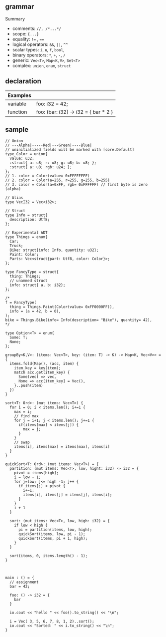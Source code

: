## grammar

Summary
- comments: `//, /*...*/`
- scope: `{...}`
- equality: `!=` , `==`
- logical operators: `&&`, `||`, `^^`
- scalar types: `i`, `u`, `f`, `bool`, 
- binary operators: `*`, `+`, `-`, `/`
- generic: `Vec<T>`, `Map<K,V>`, `Set<T>`
- complex: `union`, `enum`, `struct`

## declaration

| Examples |                                      |
| -------- | ------------------------------------ |
| variable | foo: i32 = 42;                       |
| function | foo: (bar: i32) -> i32 = { bar * 2 } |

## sample

```io
// Union
// ---Alpha|-----Red|---Green|----Blue|
// uninitialized fields will be marked with [core.Default]
type Color = union{
  value: u32;
  :struct{ a: u8; r: u8; g: u8; b: u8; };
  :struct{ a: u8; rgb: u24; };
};
// 1. color = Color(value= 0xFFFFFFFF)
// 2. color = Color(a=255, r=255, g=255, b=255)
// 3. color = Color(a=0xFF, rgb= 0xFFFFFF) // first byte is zero (alpha)

// Alias
type VecI32 = Vec<i32>;

// Struct
type Info = struct{  
  description: Utf8;
};

// Experimental ADT 
type Things = enum{
  Car;
  Truck;
  Bike: struct{info: Info, quantity: u32};
  Paint: Color;
  Parts: Vec<struct{part: Utf8, color: Color}>;
};

type FancyType = struct{
  thing: Things;
  // unammed struct
  info: struct{ a, b: i32};
};

/*
f = FancyType(
  thing = Things.Paint(Color(value= 0xFF0000FF)),
  info = (a = 42, b = 0),
);
bike = Things.Bike(info= Info(description= "Bike"), quantity= 42),
*/

type Option<T> = enum{
  Some: T;
  None;
};

groupBy<K,V>: (items: Vec<T>, key: (item: T) -> K) -> Map<K, Vec<V>> = {
  items.fold(Map(), (acc, item) {
    item_key = key(item);
    match acc.get(item_key) {
      Some(vec) => vec,              
      None => acc[item_key] = Vec(),
    }..push(item)
  })
}

sort<T: Ord>: (mut items: Vec<T>) {
  for i = 0; i < items.len(); i+=1 {
    max = i;
    // find max
    for j = i+1; j < items.len(); j+=1 {
      if(items[max] < items[j]) {
        max = j;
      }
    }
    // swap
    items[i], items[max] = items[max], items[i]
  }
}

quickSort<T: Ord>: (mut items: Vec<T>) = {
  partition: (mut items: Vec<T>, low, hight: i32) -> i32 = {
    pivot = items[high];
    i = low - 1;
    for j=low; j<= high -1; j++ {
      if items[j] < pivot {
        i+=1;
        items[i], items[j] = items[j], items[i];
      }
    }
    i + 1
  }

  sort: (mut items: Vec<T>, low, high: i32) = {
    if low < high {
      pi = partition(items, low, high);
      quickSort(items, low, pi - 1);
      quickSort(items, pi + 1, high);
    }
  }

  sort(items, 0, items.length() - 1);
}



main : () = {
  // assignment
  bar = 42;

  foo: () -> i32 = {
    bar
  }

  io.cout << "hello " << foo().to_string() << "\n";

  i = Vec( 3, 5, 6, 7, 8, 1, 2)..sort();
  io.cout << "Sorted: " << i.to_string() << "\n";
}
```
